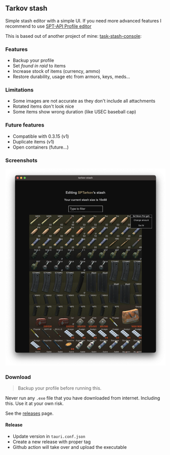 ## Tarkov stash

Simple stash editor with a simple UI. If you need more advanced features I recommend to use [SPT-API Profile editor](https://hub.sp-tarkov.com/files/file/184-spt-aki-profile-editor/)

This is based out of another project of mine: [task-stash-console](https://github.com/angel-git/tarkov-stash-console):

### Features

- Backup your profile
- Set _found in raid_ to items
- Increase stock of items (currency, ammo)
- Restore durability, usage etc from armors, keys, meds...

### Limitations

- Some images are not accurate as they don't include all attachments
- Rotated items don't look nice
- Some items show wrong duration (like USEC baseball cap)

### Future features

- Compatible with 0.3.15 (v1)
- Duplicate items (v1)
- Open containers (future...)

### Screenshots

![screen-0.1.4.png](screen-0.1.4.png)

### Download

> Backup your profile before running this.

Never run any `.exe` file that you have downloaded from internet. Including this. Use it at your own risk.

See the [releases](https://github.com/angel-git/tarkov-stash/releases) page.

#### Release

- Update version in `tauri.conf.json`
- Create a new release with proper tag
- Github action will take over and upload the executable
